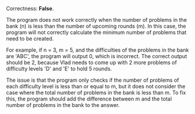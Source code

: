 Correctness: **False**.

The program does not work correctly when the number of problems in the bank (n) is less than the number of upcoming rounds (m). In this case, the program will not correctly calculate the minimum number of problems that need to be created.

For example, if n = 3, m = 5, and the difficulties of the problems in the bank are 'ABC', the program will output 0, which is incorrect. The correct output should be 2, because Vlad needs to come up with 2 more problems of difficulty levels 'D' and 'E' to hold 5 rounds.

The issue is that the program only checks if the number of problems of each difficulty level is less than or equal to m, but it does not consider the case where the total number of problems in the bank is less than m. To fix this, the program should add the difference between m and the total number of problems in the bank to the answer.